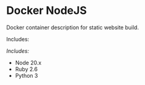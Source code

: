 # Docker NodeJS

Docker container description for static website build.

Includes:

*Includes:*
* Node 20.x
* Ruby 2.6
* Python 3
